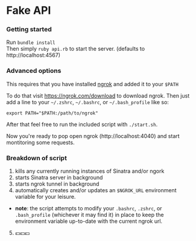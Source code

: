 # Fake API

### Getting started

Run `bundle install`  
Then simply `ruby api.rb` to start the server. (defaults to http://localhost:4567)

### Advanced options

This requires that you have installed [ngrok](https://ngrok.com) and added it to your `$PATH`

To do that visit https://ngrok.com/download to download ngrok. Then just add a line to your `~/.zshrc`, `~/.bashrc`, or `~/.bash_profile` like so:
```shell
export PATH="$PATH:/path/to/ngrok"
```

After that feel free to run the included script with `./start.sh`.

Now you're ready to pop open ngrok (http://localhost:4040) and start montitoring some requests.

### Breakdown of script
1. kills any currently running instances of Sinatra and/or ngork
2. starts Sinatra server in background
3. starts ngrok tunnel in background
4. automatically creates and/or updates an `$NGROK_URL` environment variable for your leisure.
  - **note**: the script attempts to modify your `.bashrc`, `.zshrc`, or `.bash_profile` (whichever it may find it) in place to keep the environment variable up-to-date with the current ngrok url.
5. 💵💵💵
